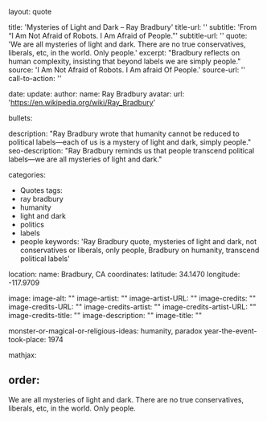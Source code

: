 layout: quote

title: 'Mysteries of Light and Dark – Ray Bradbury'
title-url: ''
subtitle: 'From “I Am Not Afraid of Robots. I Am Afraid of People.”'
subtitle-url: ''
quote: 'We are all mysteries of light and dark. There are no true conservatives, liberals, etc, in the world. Only people.'
excerpt: "Bradbury reflects on human complexity, insisting that beyond labels we are simply people."
source: 'I Am Not Afraid of Robots. I Am afraid Of People.'
source-url: ''
call-to-action: ''

date: 
update:
author:
    name: Ray Bradbury
    avatar: 
    url: 'https://en.wikipedia.org/wiki/Ray_Bradbury'

bullets:

description: "Ray Bradbury wrote that humanity cannot be reduced to political labels—each of us is a mystery of light and dark, simply people."
seo-description: "Ray Bradbury reminds us that people transcend political labels—we are all mysteries of light and dark."

categories:
- Quotes
tags:
- ray bradbury
- humanity
- light and dark
- politics
- labels
- people
keywords: 'Ray Bradbury quote, mysteries of light and dark, not conservatives or liberals, only people, Bradbury on humanity, transcend political labels'

location:
    name: Bradbury, CA
coordinates:
    latitude: 34.1470
    longitude: -117.9709

image:
image-alt: ""
image-artist: ""
image-artist-URL: ""
image-credits: ""
image-credits-URL: ""
image-credits-artist: ""
image-credits-artist-URL: ""
image-credits-title: ""
image-description: ""
image-title: ""

monster-or-magical-or-religious-ideas: humanity, paradox
year-the-event-took-place: 1974

mathjax: 

order: 
---
We are all mysteries of light and dark. There are no true conservatives, liberals, etc, in the world. Only people.